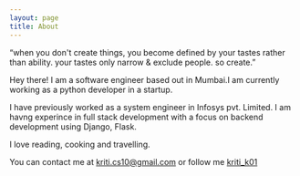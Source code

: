 ```yaml
---
layout: page
title: About
---
```


<p class="message">
  “when you don't create things, you become defined by your tastes rather than ability. your tastes only narrow & exclude people. so create.” 
  </p>
  <p>
  Hey there! I am a software engineer based out in Mumbai.I am currently working as a python developer in a startup.
  </p>
  <p>
  I have previously worked as a system engineer in Infosys pvt. Limited. I am havng experince in full stack development 
  with a focus on backend development using Django, Flask.
  </p>
  <p>
  I love reading, cooking  and travelling.</p>
  <p>
  You can contact me at <a href="#">kriti.cs10@gmail.com</a> or follow me <a href="https://twitter.com/kriti_k01">kriti_k01</a>
</p>


